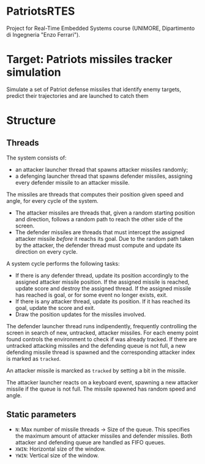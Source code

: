 # PatriotsRTES
Project for Real-Time Embedded Systems course
(UNIMORE, Dipartimento di Ingegneria "Enzo Ferrari").

# Target: Patriots missiles tracker simulation
Simulate a set of Patriot defense missiles that identify enemy targets, predict
their trajectories and are launched to catch them

# Structure

## Threads

The system consists of:
- an attacker launcher thread that spawns attacker missiles randomly;
- a defenging launcher thread that spawns defender missiles, assigning
every defender missile to an attacker missile.

The missiles are threads that computes their position given speed and angle,
for every cycle of the system.

- The attacker missiles are threads that, given a random starting position and 
direction, follows a random path to reach the other side of the screen.
- The defender missiles are threads that must intercept the assigned attacker
missile *before* it reachs its goal. Due to the random path taken
by the attacker, the defender thread must compute and update its direction
on every cycle.

A system cycle performs the following tasks:
- If there is any defender thread, update its position accordingly to the 
assigned attacker missile position. If the assigned missile is reached,
update score and destroy the assigned thread. If the assigned missile has
reached is goal, or for some event no longer exists, exit.
- If there is any attacker thread, update its position. If it has reached its 
goal, update the score and exit.
- Draw the position updates for the missiles involved.

The defender launcher thread runs indipendently, frequently controlling the 
screen in search of new, untracked, attacker missiles. For each enemy point
found controls the environment to check if was already tracked.
If there are untracked attacking missiles and the defending queue is not full,
a new defending missile thread is spawned and the corresponding attacker index
is marked as `tracked`.

An attacker missile is marcked as `tracked` by setting a bit in the missile.

The attacker launcher reacts on a keyboard event, spawning a new attacker
missile if the queue is not full.
The missile spawned has random speed and angle.

## Static parameters

* `N`: Max number of missile threads -> Size of the queue.
This specifies the maximum amount of attacker missiles and defender missiles.
Both attacker and defending queue are handled as FIFO queues.
* `XWIN`: Horizontal size of the window.
* `YWIN`: Vertical size of the window.